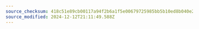 ```yaml
---
source_checksum: 418c51e89cb00117a94f2b6a1f5e00679725985bb5b10ed8b040e211c2649e8b
source_modified: 2024-12-12T21:11:49.588Z
---
```


